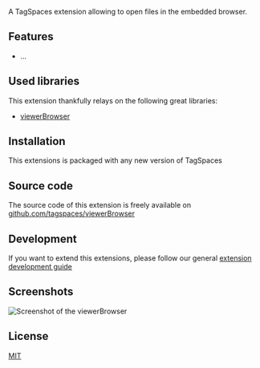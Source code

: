 
A TagSpaces extension allowing to open files in the embedded browser.

## Features

* ...

## Used libraries
This extension thankfully relays on the following great libraries:

* [viewerBrowser](viewerBrowser)

## Installation

This extensions is packaged with any new version of TagSpaces

## Source code

The source code of this extension is freely available on [github.com/tagspaces/viewerBrowser](https://github.com/tagspaces/viewerBrowser/)

## Development

If you want to extend this extensions, please follow our general [extension development guide](http://tagspaces.org/documentation/extension-development-guide)

## Screenshots

![Screenshot of the viewerBrowser](http://tagspaces.org/extensions/viewerBrowser/viewerBrowser-screenshot.png)

## License

[MIT](https://github.com/tagspaces/viewerBrowser/blob/master/LICENSE.txt)

